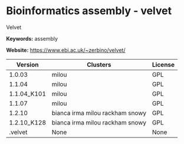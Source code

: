 # Bioinformatics assembly - velvet

Velvet

**Keywords:** assembly

**Website:** <https://www.ebi.ac.uk/~zerbino/velvet/>

| Version | Clusters | License |
| ------- | -------- | ------- |
| 1.0.03 | milou | GPL |
| 1.1.04 | milou | GPL |
| 1.1.04_K101 | milou | GPL |
| 1.1.07 | milou | GPL |
| 1.2.10 | bianca irma milou rackham snowy | GPL |
| 1.2.10_K128 | bianca irma milou rackham snowy | GPL |
| .velvet | None | None |
